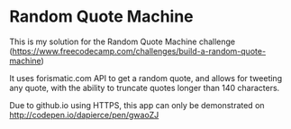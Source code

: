 # Random Quote Machine

This is my solution for the Random Quote Machine challenge (https://www.freecodecamp.com/challenges/build-a-random-quote-machine)

It uses forismatic.com API to get a random quote, and allows for tweeting any quote, with the ability to truncate quotes longer than 140 characters.

Due to github.io using HTTPS, this app can only be demonstrated on http://codepen.io/dapierce/pen/gwaoZJ
